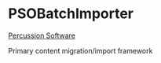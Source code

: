 PSOBatchImporter
================
[Percussion Software](http://www.percussion.com "Percussion Software")

Primary content migration/import framework